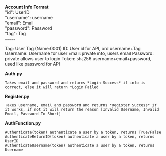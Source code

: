 
**Account Info Format** <br /> 
"id": UserID <br /> 
"username": username <br /> 
"email": Email <br /> 
"password": Password <br /> 
"tag": Tag <br />
**-----**


Tag: User Tag (Name:0001)
ID: User id for API, ord username+Tag
Username: Username for user
Email: private info, users email
Password: private allows user to login
Token: sha256 username+email+password, used like password for API


**Auth.py**  
```
Takes email and password and returns *Login Success* if info is correct, else it will return *Login Failed
```  
**Register.py**  
```
Takes username, email and password and returns *Register Success* if it works, if not it will return the reason [Invalid Username, Invalid Email, Password To Short]
```  
**AuthFunction.py**   
```  
Authenticate(token) authenticate a user by a token, returns True/False  
AuthenticateReturnID(token) authenticate a user by a token, returns UserID
AuthenticateUsername(token) authenticate a user by a token, returns Username
```